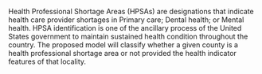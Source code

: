 Health Professional Shortage Areas (HPSAs) are designations that indicate health care provider shortages
in Primary care; Dental health; or Mental health. HPSA identification is one of the ancillary process
of the United States government to maintain sustained health condition throughout the country. The proposed
model will classify whether a given county is a health professional shortage area or not provided
the health indicator features of that locality.

